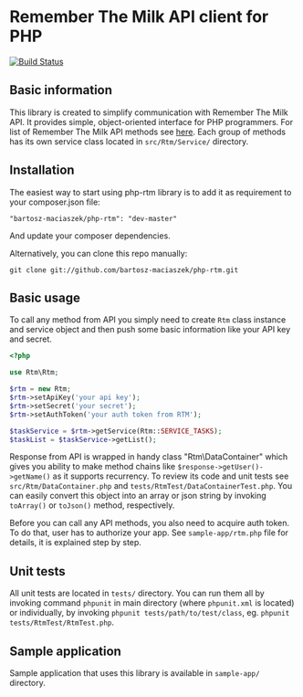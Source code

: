 # Remember The Milk API client for PHP

[![Build Status](https://secure.travis-ci.org/bartosz-maciaszek/php-rtm.png)](http://travis-ci.org/bartosz-maciaszek/php-rtm)

## Basic information

This library is created to simplify communication with Remember The Milk API. It provides simple, object-oriented interface for PHP programmers. For list of Remember The Milk API methods see [here](https://www.rememberthemilk.com/services/api/methods/). Each group of methods has its own service class located in `src/Rtm/Service/` directory.

## Installation

The easiest way to start using php-rtm library is to add it as requirement to your composer.json file:

```
"bartosz-maciaszek/php-rtm": "dev-master"
```

And update your composer dependencies.

Alternatively, you can clone this repo manually:

```
git clone git://github.com/bartosz-maciaszek/php-rtm.git
```

## Basic usage

To call any method from API you simply need to create `Rtm` class instance and service object and then push some basic information like your API key and secret.

```php
<?php

use Rtm\Rtm;

$rtm = new Rtm;
$rtm->setApiKey('your api key');
$rtm->setSecret('your secret');
$rtm->setAuthToken('your auth token from RTM');

$taskService = $rtm->getService(Rtm::SERVICE_TASKS);
$taskList = $taskService->getList();
```

Response from API is wrapped in handy class "Rtm\DataContainer" which gives you ability to make method chains like `$response->getUser()->getName()` as it supports recurrency. To review its code and unit tests see `src/Rtm/DataContainer.php` and `tests/RtmTest/DataContainerTest.php`. You can easily convert this object into an array or json string by invoking `toArray()` or `toJson()` method, respectively.

Before you can call any API methods, you also need to acquire auth token. To do that, user has to authorize your app. See `sample-app/rtm.php` file for details, it is explained step by step.

## Unit tests

All unit tests are located in `tests/` directory. You can run them all by invoking command `phpunit` in main directory (where `phpunit.xml` is located) or individually, by invoking `phpunit tests/path/to/test/class`, eg. `phpunit tests/RtmTest/RtmTest.php`.

## Sample application

Sample application that uses this library is available in `sample-app/` directory.
